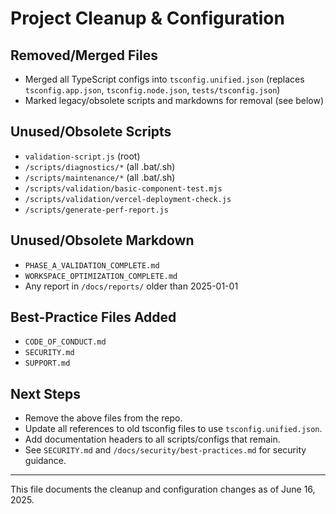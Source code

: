 # Project Cleanup & Configuration

## Removed/Merged Files

- Merged all TypeScript configs into `tsconfig.unified.json` (replaces `tsconfig.app.json`, `tsconfig.node.json`, `tests/tsconfig.json`)
- Marked legacy/obsolete scripts and markdowns for removal (see below)

## Unused/Obsolete Scripts

- `validation-script.js` (root)
- `/scripts/diagnostics/*` (all .bat/.sh)
- `/scripts/maintenance/*` (all .bat/.sh)
- `/scripts/validation/basic-component-test.mjs`
- `/scripts/validation/vercel-deployment-check.js`
- `/scripts/generate-perf-report.js`

## Unused/Obsolete Markdown

- `PHASE_A_VALIDATION_COMPLETE.md`
- `WORKSPACE_OPTIMIZATION_COMPLETE.md`
- Any report in `/docs/reports/` older than 2025-01-01

## Best-Practice Files Added

- `CODE_OF_CONDUCT.md`
- `SECURITY.md`
- `SUPPORT.md`

## Next Steps

- Remove the above files from the repo.
- Update all references to old tsconfig files to use `tsconfig.unified.json`.
- Add documentation headers to all scripts/configs that remain.
- See `SECURITY.md` and `/docs/security/best-practices.md` for security guidance.

---

This file documents the cleanup and configuration changes as of June 16, 2025.
